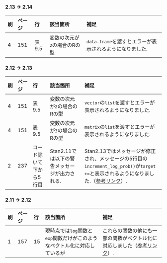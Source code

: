 ### 2.13 → 2.14
| 刷 | ページ | 行 | 該当箇所 | 補足 |
|:-----------|:------------|:------------|:------------|:------------|
| 4 | 151 | 表9.5 | 変数の次元が`2`の場合のRの型 | `data.frame`を渡すとエラーが表示されるようになりました. |

### 2.12 → 2.13

| 刷 | ページ | 行 | 該当箇所 | 補足 |
|:-----------|:------------|:------------|:------------|:------------|
| 4 | 151 | 表9.5 | 変数の次元が`2`の場合のRの型 | `vector`の`list`を渡すとエラーが表示されるようになりました. |
| 4 | 151 | 表9.5 | 変数の次元が`3`の場合のRの型 | `matrix`の`list`を渡すとエラーが表示されるようになりました. |
| 2 | 237 | コード除いて下から5行目 | Stan2.11では以下の警告メッセージが出力される. | Stan2.13ではメッセージが修正され、メッセージの5行目の`increment_log_prob()`が`target +=`と表示されるようになりました.（[参考リンク](https://github.com/stan-dev/stan/issues/2066)）. |

### 2.11 → 2.12

| 刷 | ページ | 行 | 該当箇所 | 補足 |
|:-----------|:------------|:------------|:------------|:------------|
| 1 | 157 | 15 | 現時点では`log`関数と`exp`関数だけがこのようなベクトル化に対応しているが | これらの関数の他にも一部の関数がベクトル化に対応しました（[参考リンク](https://github.com/stan-dev/math/issues/202)）. |
